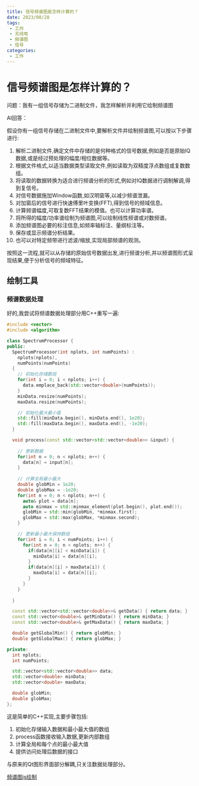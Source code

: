 ```yaml
---
title: 信号频谱图是怎样计算的？
date: 2023/08/28
tags:
 - 工作
 - 无线电
 - 频谱图
 - 信号
categories:
 - 工作
---
```


# 信号频谱图是怎样计算的？

问题：我有一组信号存储为二进制文件，我怎样解析并利用它绘制频谱图

AI回答：

假设你有一组信号存储在二进制文件中,要解析文件并绘制频谱图,可以按以下步骤进行:

1. 解析二进制文件,确定文件中存储的是何种格式的信号数据,例如是否是原始IQ数据,或是经过预处理的幅度/相位数据等。
2. 根据文件格式,以适当数据类型读取文件,例如读取为双精度浮点数组或复数数组。
3. 将读取的数据转换为适合进行频谱分析的形式,例如对IQ数据进行调制解调,得到复信号。
4. 对信号数据施加Window函数,如汉明窗等,以减少频谱泄漏。
5. 对加窗后的信号进行快速傅里叶变换(FFT),得到信号的频域信息。
6. 计算频谱幅度,可取复数FFT结果的模值。也可以计算功率谱。
7. 将所得的幅度/功率谱绘制为频谱图,可以绘制线性频谱或对数频谱。
8. 添加频谱图必要的标注信息,如频率轴标注、量纲标注等。
9. 保存或显示频谱分析结果。
10. 也可以对特定频带进行滤波/缩放,实现局部频谱的观测。

按照这一流程,就可以从存储的原始信号数据出发,进行频谱分析,并以频谱图形式呈现结果,便于分析信号的频域特征。



## 绘制工具

### 频谱数据处理

好的,我尝试将频谱数据处理部分用C++重写一遍:

```c++
#include <vector>
#include <algorithm>

class SpectrumProcessor {
public:
  SpectrumProcessor(int nplots, int numPoints) : 
    nplots(nplots), 
    numPoints(numPoints)
  {
    // 初始化存储数组
    for(int i = 0; i < nplots; i++) {
      data.emplace_back(std::vector<double>(numPoints)); 
    }
    minData.resize(numPoints);
    maxData.resize(numPoints);

    // 初始化最大最小值
    std::fill(minData.begin(), minData.end(), 1e20); 
    std::fill(maxData.begin(), maxData.end(), -1e20);
  }

  void process(const std::vector<std::vector<double>> &input) {
    
    // 更新数据
    for(int n = 0; n < nplots; n++) {
      data[n] = input[n];
    }
    
    // 计算全局最小最大
    double globMin = 1e20;
    double globMax = -1e20;
    for(int n = 0; n < nplots; n++) {
      auto& plot = data[n];
      auto minmax = std::minmax_element(plot.begin(), plot.end());
      globMin = std::min(globMin, *minmax.first);  
      globMax = std::max(globMax, *minmax.second);
    }

    // 更新最小最大保持数组
    for(int i = 0; i < numPoints; i++) {
      for(int n = 0; n < nplots; n++) {
        if(data[n][i] < minData[i]) {
          minData[i] = data[n][i];
        }
        if(data[n][i] > maxData[i]) {
          maxData[i] = data[n][i]; 
        }
      }
    }
    
  }

  const std::vector<std::vector<double>>& getData() { return data; }
  const std::vector<double>& getMinData() { return minData; }
  const std::vector<double>& getMaxData() { return maxData; }

  double getGlobalMin() { return globMin; }
  double getGlobalMax() { return globMax; }

private:
  int nplots;
  int numPoints;

  std::vector<std::vector<double>> data;
  std::vector<double> minData;
  std::vector<double> maxData;

  double globMin;
  double globMax;
};
```

这是简单的C++实现,主要步骤包括:

1. 初始化存储输入数据和最小最大值的数组
2. process函数接收输入数据,更新内部数组
3. 计算全局和每个点的最小最大值
4. 提供访问处理后数据的接口

与原来的Qt图形界面部分解耦,只关注数据处理部分。



[频谱图js绘制](https://lightningchart.com) 

